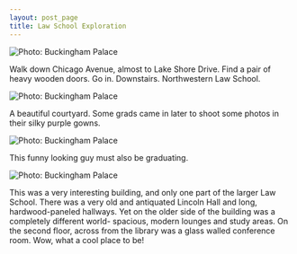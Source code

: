 ```yaml
---
layout: post_page
title: Law School Exploration
---
```


<img alt="Photo: Buckingham Palace" src="http://nmlin.org/Images/2015.05.14/nu.jpg" style="max-width:630px;">

Walk down Chicago Avenue, almost to Lake Shore Drive. Find a pair of heavy wooden doors. Go in. Downstairs. Northwestern Law School.

<img alt="Photo: Buckingham Palace" src="http://nmlin.org/Images/2015.05.14/courtyard.jpg" style="max-width:630px;">

A beautiful courtyard. Some grads came in later to shoot some photos in their silky purple gowns. 

<img alt="Photo: Buckingham Palace" src="http://nmlin.org/Images/2015.05.14/dude.jpg" style="max-width:630px;">

This funny looking guy must also be graduating.

<img alt="Photo: Buckingham Palace" src="http://nmlin.org/Images/2015.05.14/rub.jpg" style="max-width:630px;">

This was a very interesting building, and only one part of the larger Law School. There was a very old and antiquated Lincoln Hall and long, hardwood-paneled hallways. Yet on the older side of the building was a completely different world- spacious, modern lounges and study areas. On the second floor, across from the library was a glass walled conference room. Wow, what a cool place to be!
